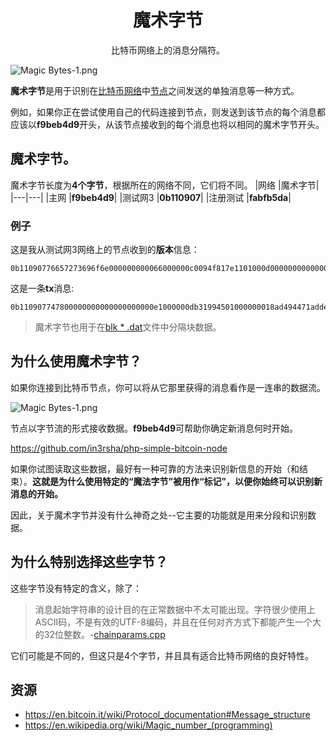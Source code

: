# <center>魔术字节</center>

<center>比特币网络上的消息分隔符。</center>

![Magic Bytes-1.png](img/Magic%20Bytes-1-svg.png)

**魔术字节**是用于识别在[比特币网络](../../../Beginners/How%20Bitcoin%20Works/1.Network/Network.md)中[节点](../../../Beginners/How%20Bitcoin%20Works/1.Network/Nodes/Nodes.md)之间发送的单独消息等一种方式。

例如，如果你正在尝试使用自己的代码连接到节点，则发送到该节点的每个消息都应该以**f9beb4d9**开头，从该节点接收到的每个消息也将以相同的魔术字节开头。

## 魔术字节。
魔术字节长度为**4个字节**，根据所在的网络不同，它们将不同。
|网络	|魔术字节|
|---|---|
|主网	|**f9beb4d9**|
|测试网3	|**0b110907**|
|注册测试	|**fabfb5da**|

### 例子
这是我从测试网3网络上的节点收到的**版本**信息：
```
0b11090776657273696f6e000000000066000000c0094f817e1101000d000000000000004659775800000000000000000000000000000000000000000000ffff0000000000000d000000000000000000000000000000000000000000000000003d2324b2fc764108102f5361746f7368693a302e31332e312fab3d100001
```
这是一条**tx**消息:
```
0b110907747800000000000000000000e1000000db31994501000000018ad494471addef205294beb3b2673e2734a0c558b8dbc1334412e42b4a730b32010000006a473044022060c7048255d32a3c8014775d93e32339ed9f460c1f33770fab14444af2cdfb5f02204bd6020742b5deda36712c55f5110a2f4d9ea6c97e45a90bca39d134932c91b2012103b93183cf139818b023f79d6b9dc0c9b80276df9f188948e587db80c988337ec7ffffffff0280d1f008000000001976a9141f81f255c1df8d1b7665e7e7340b893ede2301a988acb8665b00000000001976a9149d28b845d29c1237e7273df9108f1597d4939e0688ac00000000
```
>魔术字节也用于在[blk * .dat](../../Blockchain/Blkdat/blkdat.md)文件中分隔块数据。

## 为什么使用魔术字节？

如果你连接到比特币节点，你可以将从它那里获得的消息看作是一连串的数据流。

![Magic Bytes-1.png](img/Magic%20Bytes-2.gif)

节点以字节流的形式接收数据。**f9beb4d9**可帮助你确定新消息何时开始。

https://github.com/in3rsha/php-simple-bitcoin-node

如果你试图读取这些数据，最好有一种可靠的方法来识别新信息的开始（和结束）。**这就是为什么使用特定的“魔法字节”被用作“标记”，以便你始终可以识别新消息的开始。**

因此，关于魔术字节并没有什么神奇之处--它主要的功能就是用来分段和识别数据。

## 为什么特别选择这些字节？
这些字节没有特定的含义，除了：

>消息起始字符串的设计目的在正常数据中不太可能出现。字符很少使用上ASCII码，不是有效的UTF-8编码，并且在任何对齐方式下都能产生一个大的32位整数。-[chainparams.cpp](https://github.com/bitcoin/bitcoin/blob/master/src/chainparams.cpp)

它们可能是不同的，但这只是4个字节，并且具有适合比特币网络的良好特性。

## 资源
* https://en.bitcoin.it/wiki/Protocol_documentation#Message_structure
* https://en.wikipedia.org/wiki/Magic_number_(programming)